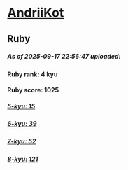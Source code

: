 # [AndriiKot](https://www.codewars.com/users/AndriiKot) 
## Ruby

##### As of 2025-09-17 22:56:47 uploaded:

#### Ruby rank: 4 kyu

#### Ruby score: 1025

##### [5-kyu: 15](https://github.com/AndriiKot/Ruby__CodeWars/tree/main/kyu-5)

##### [6-kyu: 39](https://github.com/AndriiKot/Ruby__CodeWars/tree/main/kyu-6)

##### [7-kyu: 52](https://github.com/AndriiKot/Ruby__CodeWars/tree/main/kyu-7)

##### [8-kyu: 121](https://github.com/AndriiKot/Ruby__CodeWars/tree/main/kyu-8)

